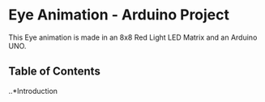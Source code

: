 # Eye Animation - Arduino Project

This Eye animation is made in an 8x8 Red Light LED Matrix and an Arduino UNO.


## Table of Contents

..*Introduction
